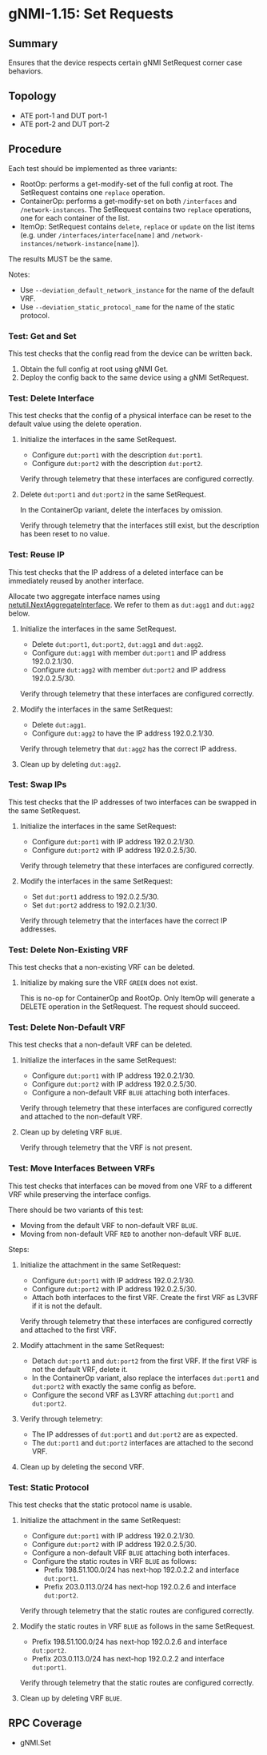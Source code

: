 # gNMI-1.15: Set Requests

## Summary

Ensures that the device respects certain gNMI SetRequest corner case behaviors.

## Topology

*   ATE port-1 and DUT port-1
*   ATE port-2 and DUT port-2

## Procedure

Each test should be implemented as three variants:

*   RootOp: performs a get-modify-set of the full config at root. The SetRequest
    contains one `replace` operation.
*   ContainerOp: performs a get-modify-set on both `/interfaces` and
    `/network-instances`. The SetRequest contains two `replace` operations, one
    for each container of the list.
*   ItemOp: SetRequest contains `delete`, `replace` or `update` on the list
    items (e.g. under `/interfaces/interface[name]` and
    `/network-instances/network-instance[name]`).

The results MUST be the same.

Notes:

*   Use `--deviation_default_network_instance` for the name of the default VRF.
*   Use `--deviation_static_protocol_name` for the name of the static protocol.

### Test: Get and Set

This test checks that the config read from the device can be written back.

1.  Obtain the full config at root using gNMI Get.
2.  Deploy the config back to the same device using a gNMI SetRequest.

### Test: Delete Interface

This test checks that the config of a physical interface can be reset to the
default value using the delete operation.

1.  Initialize the interfaces in the same SetRequest.

    *   Configure `dut:port1` with the description `dut:port1`.
    *   Configure `dut:port2` with the description `dut:port2`.

    Verify through telemetry that these interfaces are configured correctly.

2.  Delete `dut:port1` and `dut:port2` in the same SetRequest.

    In the ContainerOp variant, delete the interfaces by omission.

    Verify through telemetry that the interfaces still exist, but the
    description has been reset to no value.

### Test: Reuse IP

This test checks that the IP address of a deleted interface can be immediately
reused by another interface.

Allocate two aggregate interface names using [netutil.NextAggregateInterface].
We refer to them as `dut:agg1` and `dut:agg2` below.

[netutil.NextAggregateInterface]: https://pkg.go.dev/github.com/openconfig/ondatra/netutil#NextAggregateInterface

1.  Initialize the interfaces in the same SetRequest.

    *   Delete `dut:port1`, `dut:port2`, `dut:agg1` and `dut:agg2`.
    *   Configure `dut:agg1` with member `dut:port1` and IP address
        192.0.2.1/30.
    *   Configure `dut:agg2` with member `dut:port2` and IP address
        192.0.2.5/30.

    Verify through telemetry that these interfaces are configured correctly.

2.  Modify the interfaces in the same SetRequest:

    *   Delete `dut:agg1`.
    *   Configure `dut:agg2` to have the IP address 192.0.2.1/30.

    Verify through telemetry that `dut:agg2` has the correct IP address.

3.  Clean up by deleting `dut:agg2`.

### Test: Swap IPs

This test checks that the IP addresses of two interfaces can be swapped in the
same SetRequest.

1.  Initialize the interfaces in the same SetRequest:

    *   Configure `dut:port1` with IP address 192.0.2.1/30.
    *   Configure `dut:port2` with IP address 192.0.2.5/30.

    Verify through telemetry that these interfaces are configured correctly.

2.  Modify the interfaces in the same SetRequest:

    *   Set `dut:port1` address to 192.0.2.5/30.
    *   Set `dut:port2` address to 192.0.2.1/30.

    Verify through telemetry that the interfaces have the correct IP addresses.

### Test: Delete Non-Existing VRF

This test checks that a non-existing VRF can be deleted.

1.  Initialize by making sure the VRF `GREEN` does not exist.

    This is no-op for ContainerOp and RootOp. Only ItemOp will generate a DELETE
    operation in the SetRequest. The request should succeed.

### Test: Delete Non-Default VRF

This test checks that a non-default VRF can be deleted.

1.  Initialize the interfaces in the same SetRequest:

    *   Configure `dut:port1` with IP address 192.0.2.1/30.
    *   Configure `dut:port2` with IP address 192.0.2.5/30.
    *   Configure a non-default VRF `BLUE` attaching both interfaces.

    Verify through telemetry that these interfaces are configured correctly and
    attached to the non-default VRF.

2.  Clean up by deleting VRF `BLUE`.

    Verify through telemetry that the VRF is not present.

### Test: Move Interfaces Between VRFs

This test checks that interfaces can be moved from one VRF to a different VRF
while preserving the interface configs.

There should be two variants of this test:

*   Moving from the default VRF to non-default VRF `BLUE`.
*   Moving from non-default VRF `RED` to another non-default VRF `BLUE`.

Steps:

1.  Initialize the attachment in the same SetRequest:

    *   Configure `dut:port1` with IP address 192.0.2.1/30.
    *   Configure `dut:port2` with IP address 192.0.2.5/30.
    *   Attach both interfaces to the first VRF. Create the first VRF as L3VRF
        if it is not the default.

    Verify through telemetry that these interfaces are configured correctly and
    attached to the first VRF.

2.  Modify attachment in the same SetRequest:

    *   Detach `dut:port1` and `dut:port2` from the first VRF. If the first VRF
        is not the default VRF, delete it.
    *   In the ContainerOp variant, also replace the interfaces `dut:port1` and
        `dut:port2` with exactly the same config as before.
    *   Configure the second VRF as L3VRF attaching `dut:port1` and `dut:port2`.

3.  Verify through telemetry:

    *   The IP addresses of `dut:port1` and `dut:port2` are as expected.
    *   The `dut:port1` and `dut:port2` interfaces are attached to the second
        VRF.

4.  Clean up by deleting the second VRF.

### Test: Static Protocol

This test checks that the static protocol name is usable.

1.  Initialize the attachment in the same SetRequest:

    *   Configure `dut:port1` with IP address 192.0.2.1/30.
    *   Configure `dut:port2` with IP address 192.0.2.5/30.
    *   Configure a non-default VRF `BLUE` attaching both interfaces.
    *   Configure the static routes in VRF `BLUE` as follows:
        *   Prefix 198.51.100.0/24 has next-hop 192.0.2.2 and interface
            `dut:port1`.
        *   Prefix 203.0.113.0/24 has next-hop 192.0.2.6 and interface
            `dut:port2`.

    Verify through telemetry that the static routes are configured correctly.

2.  Modify the static routes in VRF `BLUE` as follows in the same SetRequest.

    *   Prefix 198.51.100.0/24 has next-hop 192.0.2.6 and interface `dut:port2`.
    *   Prefix 203.0.113.0/24 has next-hop 192.0.2.2 and interface `dut:port1`.

    Verify through telemetry that the static routes are configured correctly.

3.  Clean up by deleting VRF `BLUE`.

## RPC Coverage

*   gNMI.Set
